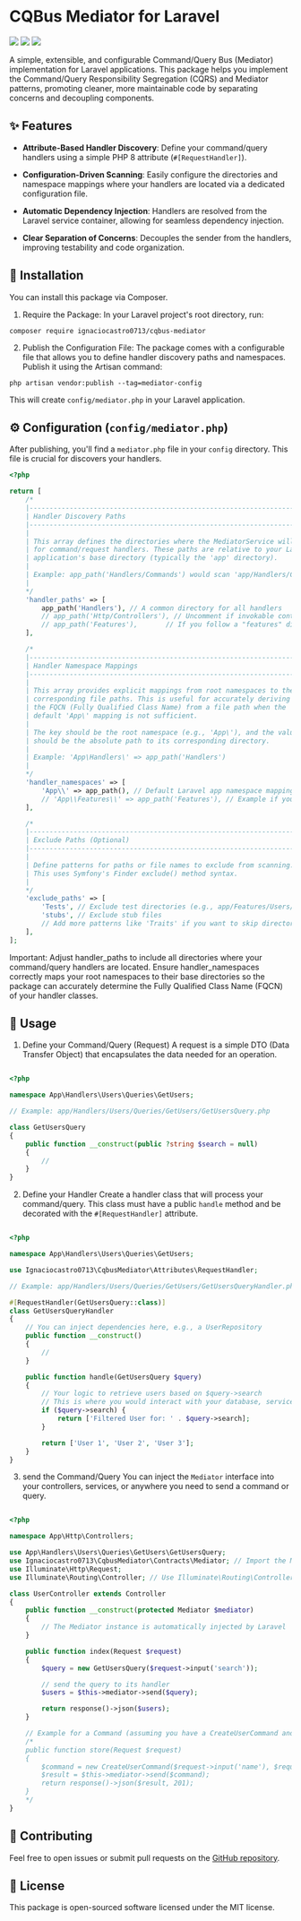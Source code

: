 # CQBus Mediator for Laravel

<a href="https://packagist.org/packages/ignaciocastro0713/cqbus-mediator" target="_blank"><img src="https://img.shields.io/packagist/v/ignaciocastro0713/cqbus-mediator.svg?style=flat-square"/></a>
<a href="https://packagist.org/packages/ignaciocastro0713/cqbus-mediator" target="_blank"><img src="https://img.shields.io/packagist/dt/ignaciocastro0713/cqbus-mediator.svg?style=flat-square"/></a>
<a href="https://packagist.org/packages/ignaciocastro0713/cqbus-mediator" target="_blank"><img src="https://img.shields.io/packagist/l/ignaciocastro0713/cqbus-mediator.svg?style=flat-square"/></a>

A simple, extensible, and configurable Command/Query Bus (Mediator) implementation for Laravel applications. This package helps you implement the Command/Query Responsibility Segregation (CQRS) and Mediator patterns, promoting cleaner, more maintainable code by separating concerns and decoupling components.

## ✨ Features
- **Attribute-Based Handler Discovery**: Define your command/query handlers using a simple PHP 8 attribute (`#[RequestHandler]`).

- **Configuration-Driven Scanning**: Easily configure the directories and namespace mappings where your handlers are located via a dedicated configuration file.

- **Automatic Dependency Injection**: Handlers are resolved from the Laravel service container, allowing for seamless dependency injection.

- **Clear Separation of Concerns**: Decouples the sender from the handlers, improving testability and code organization.


## 🚀 Installation
You can install this package via Composer.

1. Require the Package:
In your Laravel project's root directory, run:

```pwsh
composer require ignaciocastro0713/cqbus-mediator
```

2. Publish the Configuration File:
The package comes with a configurable file that allows you to define handler discovery paths and namespaces. Publish it using the Artisan command:

```pwsh
php artisan vendor:publish --tag=mediator-config
```

This will create `config/mediator.php` in your Laravel application.

## ⚙️ Configuration (`config/mediator.php`)
After publishing, you'll find a `mediator.php` file in your `config` directory. This file is crucial for discovers your handlers.

```php
<?php

return [
    /*
    |--------------------------------------------------------------------------
    | Handler Discovery Paths
    |--------------------------------------------------------------------------
    |
    | This array defines the directories where the MediatorService will scan
    | for command/request handlers. These paths are relative to your Laravel
    | application's base directory (typically the 'app' directory).
    |
    | Example: app_path('Handlers/Commands') would scan 'app/Handlers/Commands'.
    |
    */
    'handler_paths' => [
        app_path('Handlers'), // A common directory for all handlers
        // app_path('Http/Controllers'), // Uncomment if invokable controllers are handlers
        // app_path('Features'),       // If you follow a "features" directory structure (e.g., App\Features)
    ],

    /*
    |--------------------------------------------------------------------------
    | Handler Namespace Mappings
    |--------------------------------------------------------------------------
    |
    | This array provides explicit mappings from root namespaces to their
    | corresponding file paths. This is useful for accurately deriving
    | the FQCN (Fully Qualified Class Name) from a file path when the
    | default 'App\' mapping is not sufficient.
    |
    | The key should be the root namespace (e.g., 'App\'), and the value
    | should be the absolute path to its corresponding directory.
    |
    | Example: 'App\Handlers\' => app_path('Handlers')
    |
    */
    'handler_namespaces' => [
        'App\\' => app_path(), // Default Laravel app namespace mapping (e.g., App\Models, App\Http)
        // 'App\\Features\\' => app_path('Features'), // Example if you have App\Features as a root namespace for handlers
    ],

    /*
    |--------------------------------------------------------------------------
    | Exclude Paths (Optional)
    |--------------------------------------------------------------------------
    |
    | Define patterns for paths or file names to exclude from scanning.
    | This uses Symfony's Finder exclude() method syntax.
    |
    */
    'exclude_paths' => [
        'Tests', // Exclude test directories (e.g., app/Features/Users/Tests)
        'stubs', // Exclude stub files
        // Add more patterns like 'Traits' if you want to skip directories containing utility classes
    ],
];
```

Important: Adjust handler_paths to include all directories where your command/query handlers are located. Ensure handler_namespaces correctly maps your root namespaces to their base directories so the package can accurately determine the Fully Qualified Class Name (FQCN) of your handler classes.

## 🚀 Usage
1. Define your Command/Query (Request)
A request is a simple DTO (Data Transfer Object) that encapsulates the data needed for an operation.
```php

<?php

namespace App\Handlers\Users\Queries\GetUsers;

// Example: app/Handlers/Users/Queries/GetUsers/GetUsersQuery.php

class GetUsersQuery
{
    public function __construct(public ?string $search = null)
    {
        //
    }
}
```

2. Define your Handler
Create a handler class that will process your command/query. This class must have a public `handle` method and be decorated with the `#[RequestHandler]` attribute.
```php

<?php

namespace App\Handlers\Users\Queries\GetUsers;

use Ignaciocastro0713\CqbusMediator\Attributes\RequestHandler;

// Example: app/Handlers/Users/Queries/GetUsers/GetUsersQueryHandler.php

#[RequestHandler(GetUsersQuery::class)]
class GetUsersQueryHandler
{
    // You can inject dependencies here, e.g., a UserRepository
    public function __construct()
    {
        //
    }

    public function handle(GetUsersQuery $query)
    {
        // Your logic to retrieve users based on $query->search
        // This is where you would interact with your database, services, etc.
        if ($query->search) {
            return ['Filtered User for: ' . $query->search];
        }

        return ['User 1', 'User 2', 'User 3'];
    }
}
```

3. send the Command/Query
You can inject the `Mediator` interface into your controllers, services, or anywhere you need to send a command or query.

```php

<?php

namespace App\Http\Controllers;

use App\Handlers\Users\Queries\GetUsers\GetUsersQuery;
use Ignaciocastro0713\CqbusMediator\Contracts\Mediator; // Import the Mediator interface
use Illuminate\Http\Request;
use Illuminate\Routing\Controller; // Use Illuminate\Routing\Controller

class UserController extends Controller
{
    public function __construct(protected Mediator $mediator)
    {
        // The Mediator instance is automatically injected by Laravel
    }

    public function index(Request $request)
    {
        $query = new GetUsersQuery($request->input('search'));

        // send the query to its handler
        $users = $this->mediator->send($query);

        return response()->json($users);
    }

    // Example for a Command (assuming you have a CreateUserCommand and CreateUserCommandHandler)
    /*
    public function store(Request $request)
    {
        $command = new CreateUserCommand($request->input('name'), $request->input('email'));
        $result = $this->mediator->send($command);
        return response()->json($result, 201);
    }
    */
}

```



## 🤝 Contributing
Feel free to open issues or submit pull requests on the [GitHub repository](https://github.com/IgnacioCastro0713/cqbus-mediator).

## 📄 License
This package is open-sourced software licensed under the MIT license.
